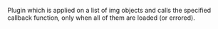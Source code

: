 Plugin which is applied on a list of img objects and calls the specified callback function, only when all of them are loaded (or errored).
